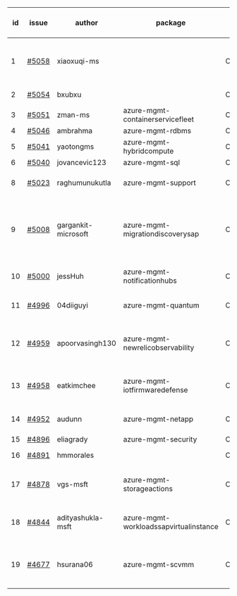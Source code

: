 | id | issue | author | package | assignee | bot advice | created date of issue | target release date | date from target |
| ------ | ------ | ------ | ------ | ------ | ------ | ------ | ------ | :-----: |
| 1 | [#5058](https://github.com/Azure/sdk-release-request/issues/5058) | xiaoxuqi-ms |  | ChenxiJiang333 | duplicated issue  <br> new issue. ForCLI | 03-19 | 04-26 |  |
| 2 | [#5054](https://github.com/Azure/sdk-release-request/issues/5054) | bxubxu |  | ChenxiJiang333 | duplicated issue  <br> | 03-18 |  | 0 |
| 3 | [#5051](https://github.com/Azure/sdk-release-request/issues/5051) | zman-ms | azure-mgmt-containerservicefleet | ChenxiJiang333 |  | 03-15 | 04-26 |  |
| 4 | [#5046](https://github.com/Azure/sdk-release-request/issues/5046) | ambrahma | azure-mgmt-rdbms | ChenxiJiang333 |  | 03-15 | 04-26 |  |
| 5 | [#5041](https://github.com/Azure/sdk-release-request/issues/5041) | yaotongms | azure-mgmt-hybridcompute | ChenxiJiang333 |  | 03-13 | 04-26 |  |
| 6 | [#5040](https://github.com/Azure/sdk-release-request/issues/5040) | jovancevic123 | azure-mgmt-sql | ChenxiJiang333 | ForCLI | 03-13 | 04-26 |  |
| 8 | [#5023](https://github.com/Azure/sdk-release-request/issues/5023) | raghumunukutla | azure-mgmt-support | ChenxiJiang333 | close to release date.  | 03-04 | 03-22 | 2 |
| 9 | [#5008](https://github.com/Azure/sdk-release-request/issues/5008) | gargankit-microsoft | azure-mgmt-migrationdiscoverysap | ChenxiJiang333 | new comment. close to release date.  FirstBeta HoldOn | 02-28 | 03-22 | 2 |
| 10 | [#5000](https://github.com/Azure/sdk-release-request/issues/5000) | jessHuh | azure-mgmt-notificationhubs | ChenxiJiang333 | close to release date.  | 02-27 | 03-22 | 2 |
| 11 | [#4996](https://github.com/Azure/sdk-release-request/issues/4996) | 04diiguyi | azure-mgmt-quantum | ChenxiJiang333 | close to release date.  | 02-27 | 03-22 | 2 |
| 12 | [#4959](https://github.com/Azure/sdk-release-request/issues/4959) | apoorvasingh130 | azure-mgmt-newrelicobservability | ChenxiJiang333 | new comment. close to release date.  | 02-19 | 03-22 | 2 |
| 13 | [#4958](https://github.com/Azure/sdk-release-request/issues/4958) | eatkimchee | azure-mgmt-iotfirmwaredefense | ChenxiJiang333 | close to release date.  FirstGA | 02-17 | 03-22 | 2 |
| 14 | [#4952](https://github.com/Azure/sdk-release-request/issues/4952) | audunn | azure-mgmt-netapp | ChenxiJiang333 | close to release date.  | 02-16 | 03-22 | 2 |
| 15 | [#4896](https://github.com/Azure/sdk-release-request/issues/4896) | eliagrady | azure-mgmt-security | ChenxiJiang333 | MultiAPI | 01-18 | 02-23 |  |
| 16 | [#4891](https://github.com/Azure/sdk-release-request/issues/4891) | hmmorales |  | ChenxiJiang333 | duplicated issue  <br> | 01-16 |  | 0 |
| 17 | [#4878](https://github.com/Azure/sdk-release-request/issues/4878) | vgs-msft | azure-mgmt-storageactions | ChenxiJiang333 | close to release date.  FirstBeta | 01-09 | 03-22 | 2 |
| 18 | [#4844](https://github.com/Azure/sdk-release-request/issues/4844) | adityashukla-msft | azure-mgmt-workloadssapvirtualinstance | ChenxiJiang333 | close to release date.  FirstBeta | 12-20 | 03-22 | 2 |
| 19 | [#4677](https://github.com/Azure/sdk-release-request/issues/4677) | hsurana06 | azure-mgmt-scvmm | ChenxiJiang333 | close to release date.  FirstGA HoldOn | 10-23 | 03-22 | 2 |
